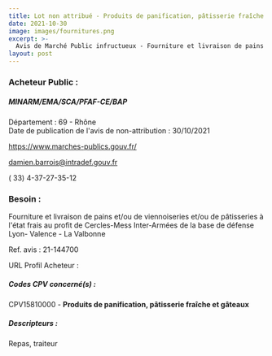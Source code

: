 ```yaml
---
title: Lot non attribué - Produits de panification, pâtisserie fraîche et gâteaux
date: 2021-10-30
image: images/fournitures.png
excerpt: >-
  Avis de Marché Public infructueux - Fourniture et livraison de pains et/ou de viennoiseries et/ou de pâtisseries à l'état frais au profit de Cercles-Mess Inter-Armées de la base de défense Lyon- Valence - La Valbonne
layout: post
---
```


### Acheteur Public :
##### MINARM/EMA/SCA/PFAF-CE/BAP
Département : 69 - Rhône<br/>
Date de publication de l'avis de non-attribution : 30/10/2021


https://www.marches-publics.gouv.fr/

damien.barrois@intradef.gouv.fr

( 33) 4-37-27-35-12
### Besoin :

Fourniture et livraison de pains et/ou de viennoiseries et/ou de pâtisseries à l'état frais au profit de Cercles-Mess Inter-Armées de la base de défense Lyon- Valence - La Valbonne

Ref. avis : 21-144700

URL Profil Acheteur : 

##### Codes CPV concerné(s) :
CPV15810000 - **Produits de panification, pâtisserie fraîche et gâteaux** <br/>

##### Descripteurs :
Repas, traiteur <br/>
